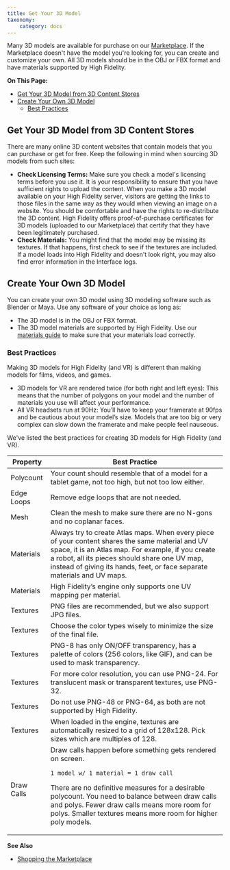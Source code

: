 ```yaml
---
title: Get Your 3D Model
taxonomy:
    category: docs
---
```

Many 3D models are available for purchase on our [Marketplace](../../../explore/bank-and-shop#shopping-the-marketplace). If the Marketplace doesn't have the model you're looking for, you can create and customize your own. All 3D models should be in the OBJ or FBX format and have materials supported by High Fidelity.  

**On This Page:**
+ [Get Your 3D Model from 3D Content Stores](#get-your-3d-model-from-3d-content-stores)
+ [Create Your Own 3D Model](#create-your-own-3d-model)
  + [Best Practices](#best-practices)

## Get Your 3D Model from 3D Content Stores
There are many online 3D content websites that contain models that you can purchase or get for free. Keep the following in mind when sourcing 3D models from such sites:

+ **Check Licensing Terms:** Make sure you check a model's licensing terms before you use it. It is your responsibility to ensure that you have sufficient rights to upload the content. When you make a 3D model available on your High Fidelity server, visitors are getting the links to those files in the same way as they would when viewing an image on a website. You should be comfortable and have the rights to re-distribute the 3D content. High Fidelity offers proof-of-purchase certificates for 3D models (uploaded to our Marketplace) that certify that they have been legitimately purchased.
+ **Check Materials:** You might find that the model may be missing its textures. If that happens, first check to see if the textures are included. If a model loads into High Fidelity and doesn't look right, you may also find error information in the Interface logs.  


## Create Your Own 3D Model
You can create your own 3D model using 3D modeling software such as Blender or Maya. Use any software of your choice as long as:

+ The 3D model is in the OBJ or FBX format.
+ The 3D model materials are supported by High Fidelity. Use our [materials guide](../pbr-materials-guide) to make sure that your materials load correctly.

### Best Practices

Making 3D models for High Fidelity (and VR) is different than making models for films, videos, and games.

+ 3D models for VR are rendered twice (for both right and left eyes): This means that the number of polygons on your model and the number of materials you use will affect your performance.
+ All VR headsets run at 90Hz: You’ll have to keep your framerate at 90fps and be cautious about your model’s size. Models that are too big or very complex can slow down the framerate and make people feel nauseous.

We've listed the best practices for creating 3D models for High Fidelity (and VR).

| Property | Best Practice |
|----------|---------------|
| Polycount | Your count should resemble that of a model for a tablet game, not too high, but not too low either. |
| Edge Loops | Remove edge loops that are not needed. |
| Mesh | Clean the mesh to make sure there are no N-gons and no coplanar faces. |
| Materials | Always try to create Atlas maps. When every piece of your content shares the same material and UV space, it is an Atlas map. For example, if you create a robot, all its pieces should share one UV map, instead of giving its hands, feet, or face separate materials and UV maps.|
| Materials | High Fidelity’s engine only supports one UV mapping per material. |
| Textures | PNG files are recommended, but we also support JPG files.   |
| Textures | Choose the color types wisely to minimize the size of the final file. |
| Textures | PNG-8 has only ON/OFF transparency, has a palette of colors (256 colors, like GIF), and can be used to mask transparency. |
| Textures | For more color resolution, you can use PNG-24. For translucent mask or transparent textures, use PNG-32. |
| Textures | Do not use PNG-48 or PNG-64, as both are not supported by High Fidelity. |
| Textures | When loaded in the engine, textures are automatically resized to a grid of 128x128. Pick sizes which are multiples of 128.|
| Draw Calls | Draw calls happen before something gets rendered on screen. <p>`1 model w/ 1 material = 1 draw call` <p>There are no definitive measures for a desirable polycount. You need to balance between draw calls and polys. Fewer draw calls means more room for polys. Smaller textures means more room for higher poly models. |



**See Also**

+ [Shopping the Marketplace](../../../explore/bank-and-shop#shopping-the-marketplace)